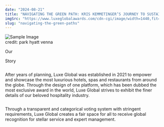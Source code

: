 ```yaml
---
date: "2024-08-21"
title: "NAVIGATING THE GREEN PATH: KRIS KEMMETINGER’S JOURNEY TO SUSTAINABLE TRAVEL"
imgSrc: "https://www.luxeglobalawards.com/cdn-cgi/image/width=1440,fit=contain,quality=85,format=auto/images/2365c56df882777547d5-1.jpg"
slug: "navigating-the-green-paths"
---
```





<section class="w-full flex justify-center items-center">
    <div class="container w-[90%] mx-8 my-20 flex justify-between items-end p-[20px] gap-4 [@media(max-width:767px)]:flex-col-reverse [@media(max-width:767px)]:items-start">
     <div class="img-container w-[35%] h-full [@media(max-width:767px)]:w-full">
      <img
      src="https://www.luxeglobalawards.com/cdn-cgi/image/width=1440,fit=contain,quality=85,format=auto/images/1947b464babeec5b0ef3-our_story.jpg"
      alt="Sample Image"
      class="image w-full h-full object-cover"
    />
    <div class="credit text-center uppercase text-[gray] text-[14px] m-[0.3rem]">
      credit: park hyatt venna
    </div>
     </div>
      <div class="text-content w-[55%] [@media(max-width:767px)]:w-full [@media(max-width:767px)]:mt-[20px]">
        <div class="headings text-4xl mb-8 uppercase">
          <p class="heading1">Our</p>
        <p class="heading2 font-['Times_New_Roman',_Times,_serif]">Story</p>
        </div>
        <div class="paragraphs flex justify-between gap-[20px] [@media(max-width:767px)]:flex-col [@media(max-width:767px)]:gap-[10px]">
          <div class="column w-1/2 [@media(max-width:767px)]:w-full">
            <p class="para m-0 text-[14px] leading-[1.4rem]">
              After years of planning, Luxe Global was established in 2021 to empower and showcase the most luxurious hotels, spas and restaurants from around the globe. Through the design of one platform, which has been dubbed the most exclusive award in the world, Luxe Global strives to exhibit the finer details of our beloved hospitality industry.
            </p>
          </div>
          <div class="column w-1/2 [@media(max-width:767px)]:w-full">
            <p class="para m-0 text-[14px] leading-[1.4rem]">
              Through a transparent and categorical voting system with stringent requirements, Luxe Global creates a fair space for all to receive global recognition for stellar service and expert management.
            </p>
          </div>
        </div>
      </div>
    </div>
  </section>
  